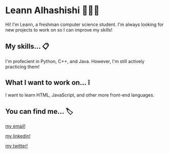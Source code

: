 # Leann Alhashishi 👩🏽‍💻
Hi! I'm Leann, a freshman computer science student. I'm always looking for new projects to work on so I can improve my skills!



## My skills... 📋
I'm profecient in Python, C++, and Java. However, I'm still actively practicing them!


## What I want to work on... ❕
I want to learn HTML, JavaScript, and other more front-end languages.


## You can find me... 🏷
[my email!](leannalhashishi@gmail.com)

[my linkedin!](https://www.linkedin.com/in/leann-alhashishi-7b6087218/)

[my twitter!](twitter.com/leannleannz)


<!---
leann-z/leann-z is a ✨ special ✨ repository because its `README.md` (this file) appears on your GitHub profile.
You can click the Preview link to take a look at your changes.
--->
